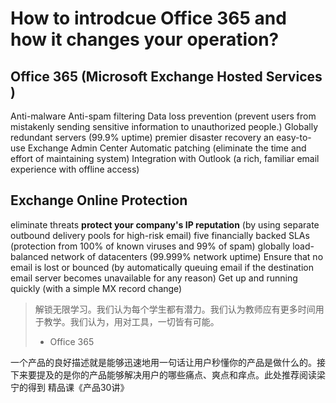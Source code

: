 # How to introdcue Office 365 and how it changes your operation? 

## Office 365 (Microsoft Exchange Hosted Services )
Anti-malware 
Anti-spam filtering
Data loss prevention (prevent users from mistakenly sending sensitive information to unauthorized people.) 
Globally redundant servers (99.9% uptime) 
premier disaster recovery
an easy-to-use Exchange Admin Center
Automatic patching (eliminate the time and effort of maintaining system)
Integration with Outlook (a rich, familiar email experience with offline access)

## Exchange Online Protection 
eliminate threats 
**protect your company's IP reputation** (by using separate outbound delivery pools for high-risk email)
five financially backed SLAs (protection from 100% of known viruses and 99% of spam)
globally load-balanced network of datacenters (99.999% network uptime)
Ensure that no email is lost or bounced (by automatically queuing email if the destination email server becomes unavailable for any reason)
Get up and running quickly (with a simple MX record change)

> 解锁无限学习。我们认为每个学生都有潜力。我们认为教师应有更多时间用于教学。我们认为，用对工具，一切皆有可能。
> - Office 365

一个产品的良好描述就是能够迅速地用一句话让用户秒懂你的产品是做什么的。接下来要提及的是你的产品能够解决用户的哪些痛点、爽点和痒点。此处推荐阅读梁宁的得到
精品课《产品30讲》
